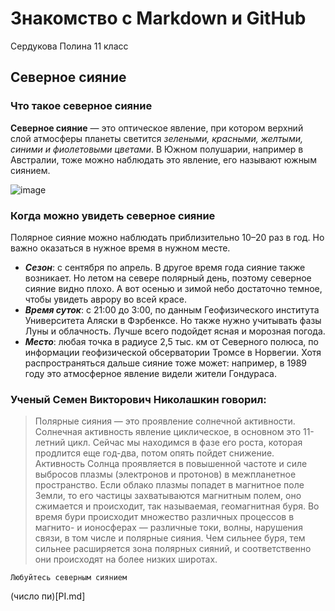 # Знакомство с Markdown и GitHub
Сердукова Полина 11 класс
## Северное сияние
### Что такое северное сияние
**Северное сияние** — это оптическое явление, при котором верхний слой атмосферы планеты светится *зелеными, красными, желтыми, синими и фиолетовыми цветами*. В Южном полушарии, например в Австралии, тоже можно наблюдать это явление, его называют южным сиянием.


![image](https://github.com/user-attachments/assets/f8cfe919-5d9e-4559-9575-7668521aeb3f)

### Когда можно увидеть северное сияние
Полярное сияние можно наблюдать приблизительно 10–20 раз в год. Но важно оказаться в нужное время в нужном месте.

- ***Сезон***: с сентября по апрель. В другое время года сияние также возникает. Но летом на севере полярный день, поэтому северное сияние видно плохо. А вот осенью и зимой небо достаточно темное, чтобы увидеть аврору во всей красе.
- ***Время суток***: с 21:00 до 3:00, по данным Геофизического института Университета Аляски в Фэрбенксе. Но также нужно учитывать фазы Луны и облачность. Лучше всего подойдет ясная и морозная погода.
- ***Место***: любая точка в радиусе 2,5 тыс. км от Северного полюса, по информации геофизической обсерватории Тромсе в Норвегии. Хотя распространяться дальше сияние тоже может: например, в 1989 году это атмосферное явление видели жители Гондураса.
### Ученый Семен Викторович Николашкин говорил:
>Полярные сияния — это проявление солнечной активности. Солнечная активность явление циклическое, в основном это 11-летний цикл. Сейчас мы находимся в фазе его роста, которая продлится еще год-два, потом опять пойдет снижение. Активность Солнца проявляется в повышенной частоте и силе выбросов плазмы (электронов и протонов) в межпланетное пространство. Если облако плазмы попадет в магнитное поле Земли, то его частицы захватываются магнитным полем, оно сжимается и происходит, так называемая, геомагнитная буря. Во время бури происходит множество различных процессов в магнито- и ионосферах — различные токи, волны, нарушения связи, в том числе и полярные сияния. Чем сильнее буря, тем сильнее расширяется зона полярных сияний, и соответственно они происходят на более низких широтах.


`Любуйтесь северным сиянием`

(число пи)[PI.md]
